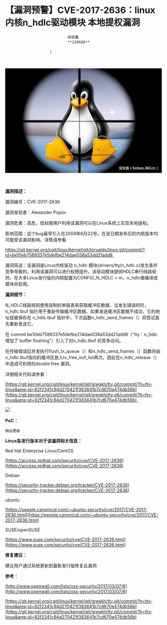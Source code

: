 
# 【漏洞预警】CVE-2017-2636：linux 内核n_hdlc驱动模块 本地提权漏洞


                                阅读量   
                                **129920**
                            
                        |
                        
                                                                                    



<br>

[![](./img/85642/t0130ee55ed19cc7735.jpg)](./img/85642/t0130ee55ed19cc7735.jpg)

<br>

**漏洞描述：**



漏洞编号：CVE-2017-2636

漏洞发现者：Alexander Popov

漏洞危害：高危，低权限用户利用该漏洞可以在Linux系统上实现本地提权。

影响范围：这个bug最早引入在2009年6月22号。在该日期发布后的内核版本均可能受该漏洞影响。详情请参看

https://git.kernel.org/cgit/linux/kernel/git/torvalds/linux.git/commit/?id=be10eb7589337e5defbe214dae038a53dd21add8 

漏洞简述：该漏洞是Linux内核驱动 n_hdlc 模块(drivers/tty/n_hdlc.c)发生条件竞争导致的，利用该漏洞可以进行权限提升。该驱动模块提供HDLC串行线路规则，在大多Linux发行版的内核配置为CONFIG_N_HDLC = m，n_hdlc被编译成模块并启用。





**漏洞细节：**



N_HDLC线路规则使用自制的单链表来获取缓冲区数据，当发生错误的时，n_hdlc.tbuf 指针用于重新传输缓冲区数据。如果发送缓冲区数据不成功，它的地址就被保存在 n_hdlc.tbuf 指针中，下次函数n_hdlc_send_frames（）将尝试首先重新发送它。

在 commit be10eb7589337e5defbe214dae038a53dd21add8（“tty：n_hdlc 增加了 buffer flushing“）引入了对n_hdlc.tbuf 的竞争访问。

在传输错误后并发执行flush_tx_queue（）和n_hdlc_send_frames（）函数将由n_hdlc.tbuf指向的缓冲区放入tx_free_buf_list两次。因此在n_hdlc_release（）中造成可利用的double free 漏洞。

详细相关代码请参看：

[https://git.kernel.org/cgit/linux/kernel/git/gregkh/tty.git/commit/?h=tty-linus&amp;id=82f2341c94d270421f383641b7cd670e474db56b](https://git.kernel.org/cgit/linux/kernel/git/gregkh/tty.git/commit/?h=tty-linus&amp;id=82f2341c94d270421f383641b7cd670e474db56b) 

[![](./img/85642/AAffA0nNPuCLAAAAAElFTkSuQmCC)](https://p3.ssl.qhimg.com/t0196b531e7d335d272.jpg)







**PoC：**



```
稍后更新
```





**Linux各发行版本对于该漏洞相关信息：**



Red Hat Enterprise Linux/CentOS

[https://access.redhat.com/security/cve/CVE-2017-2636](https://access.redhat.com/security/cve/CVE-2017-2636) 



Debian

[https://security-tracker.debian.org/tracker/CVE-2017-2636](https://security-tracker.debian.org/tracker/CVE-2017-2636) 



ubuntu

[https://people.canonical.com/~ubuntu-security/cve/2017/CVE-2017-2636.html](https://people.canonical.com/~ubuntu-security/cve/2017/CVE-2017-2636.html) 



SUSE/openSUSE

[https://www.suse.com/security/cve/CVE-2017-2636.html](https://www.suse.com/security/cve/CVE-2017-2636.html) 





**修复建议：**



建议用户通过系统更新到最新发行版修复此漏洞



**参考：**



[http://www.openwall.com/lists/oss-security/2017/03/07/6](http://www.openwall.com/lists/oss-security/2017/03/07/6)

[https://git.kernel.org/cgit/linux/kernel/git/gregkh/tty.git/commit/?h=tty-linus&amp;id=82f2341c94d270421f383641b7cd670e474db56b](https://git.kernel.org/cgit/linux/kernel/git/gregkh/tty.git/commit/?h=tty-linus&amp;id=82f2341c94d270421f383641b7cd670e474db56b)


